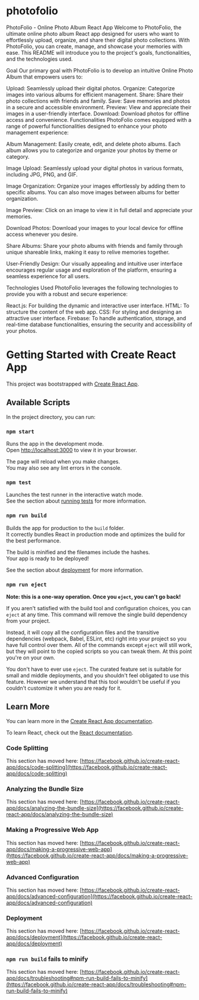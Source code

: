 # photofolio
PhotoFolio - Online Photo Album React App
Welcome to PhotoFolio, the ultimate online photo album React app designed for users who want to effortlessly upload, organize, and share their digital photo collections. With PhotoFolio, you can create, manage, and showcase your memories with ease. This README will introduce you to the project's goals, functionalities, and the technologies used.

Goal
Our primary goal with PhotoFolio is to develop an intuitive Online Photo Album that empowers users to:

Upload: Seamlessly upload their digital photos.
Organize: Categorize images into various albums for efficient management.
Share: Share their photo collections with friends and family.
Save: Save memories and photos in a secure and accessible environment.
Preview: View and appreciate their images in a user-friendly interface.
Download: Download photos for offline access and convenience.
Functionalities
PhotoFolio comes equipped with a range of powerful functionalities designed to enhance your photo management experience:

Album Management: Easily create, edit, and delete photo albums. Each album allows you to categorize and organize your photos by theme or category.

Image Upload: Seamlessly upload your digital photos in various formats, including JPG, PNG, and GIF.

Image Organization: Organize your images effortlessly by adding them to specific albums. You can also move images between albums for better organization.

Image Preview: Click on an image to view it in full detail and appreciate your memories.

Download Photos: Download your images to your local device for offline access whenever you desire.

Share Albums: Share your photo albums with friends and family through unique shareable links, making it easy to relive memories together.

User-Friendly Design: Our visually appealing and intuitive user interface encourages regular usage and exploration of the platform, ensuring a seamless experience for all users.

Technologies Used
PhotoFolio leverages the following technologies to provide you with a robust and secure experience:

React.js: For building the dynamic and interactive user interface.
HTML: To structure the content of the web app.
CSS: For styling and designing an attractive user interface.
Firebase: To handle authentication, storage, and real-time database functionalities, ensuring the security and accessibility of your photos.
# Getting Started with Create React App

This project was bootstrapped with [Create React App](https://github.com/facebook/create-react-app).

## Available Scripts

In the project directory, you can run:

### `npm start`

Runs the app in the development mode.\
Open [http://localhost:3000](http://localhost:3000) to view it in your browser.

The page will reload when you make changes.\
You may also see any lint errors in the console.

### `npm test`

Launches the test runner in the interactive watch mode.\
See the section about [running tests](https://facebook.github.io/create-react-app/docs/running-tests) for more information.

### `npm run build`

Builds the app for production to the `build` folder.\
It correctly bundles React in production mode and optimizes the build for the best performance.

The build is minified and the filenames include the hashes.\
Your app is ready to be deployed!

See the section about [deployment](https://facebook.github.io/create-react-app/docs/deployment) for more information.

### `npm run eject`

**Note: this is a one-way operation. Once you `eject`, you can't go back!**

If you aren't satisfied with the build tool and configuration choices, you can `eject` at any time. This command will remove the single build dependency from your project.

Instead, it will copy all the configuration files and the transitive dependencies (webpack, Babel, ESLint, etc) right into your project so you have full control over them. All of the commands except `eject` will still work, but they will point to the copied scripts so you can tweak them. At this point you're on your own.

You don't have to ever use `eject`. The curated feature set is suitable for small and middle deployments, and you shouldn't feel obligated to use this feature. However we understand that this tool wouldn't be useful if you couldn't customize it when you are ready for it.

## Learn More

You can learn more in the [Create React App documentation](https://facebook.github.io/create-react-app/docs/getting-started).

To learn React, check out the [React documentation](https://reactjs.org/).

### Code Splitting

This section has moved here: [https://facebook.github.io/create-react-app/docs/code-splitting](https://facebook.github.io/create-react-app/docs/code-splitting)

### Analyzing the Bundle Size

This section has moved here: [https://facebook.github.io/create-react-app/docs/analyzing-the-bundle-size](https://facebook.github.io/create-react-app/docs/analyzing-the-bundle-size)

### Making a Progressive Web App

This section has moved here: [https://facebook.github.io/create-react-app/docs/making-a-progressive-web-app](https://facebook.github.io/create-react-app/docs/making-a-progressive-web-app)

### Advanced Configuration

This section has moved here: [https://facebook.github.io/create-react-app/docs/advanced-configuration](https://facebook.github.io/create-react-app/docs/advanced-configuration)

### Deployment

This section has moved here: [https://facebook.github.io/create-react-app/docs/deployment](https://facebook.github.io/create-react-app/docs/deployment)

### `npm run build` fails to minify

This section has moved here: [https://facebook.github.io/create-react-app/docs/troubleshooting#npm-run-build-fails-to-minify](https://facebook.github.io/create-react-app/docs/troubleshooting#npm-run-build-fails-to-minify)
